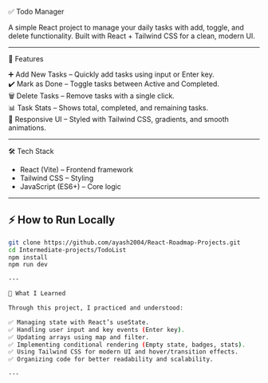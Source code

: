 ✅ Todo Manager

A simple React project to manage your daily tasks with add, toggle, and delete functionality. Built with React + Tailwind CSS for a clean, modern UI.

---

🚀 Features

➕ Add New Tasks – Quickly add tasks using input or Enter key.  
✔️ Mark as Done – Toggle tasks between Active and Completed.  
🗑️ Delete Tasks – Remove tasks with a single click.  
📊 Task Stats – Shows total, completed, and remaining tasks.  
🎨 Responsive UI – Styled with Tailwind CSS, gradients, and smooth animations.  

---

🛠️ Tech Stack

- React (Vite) – Frontend framework  
- Tailwind CSS – Styling  
- JavaScript (ES6+) – Core logic  

---

## ⚡ How to Run Locally

```bash
git clone https://github.com/ayash2004/React-Roadmap-Projects.git
cd Intermediate-projects/TodoList
npm install
npm run dev

---

📖 What I Learned

Through this project, I practiced and understood:

✅ Managing state with React’s useState.
✅ Handling user input and key events (Enter key).
✅ Updating arrays using map and filter.
✅ Implementing conditional rendering (Empty state, badges, stats).
✅ Using Tailwind CSS for modern UI and hover/transition effects.
✅ Organizing code for better readability and scalability.

---